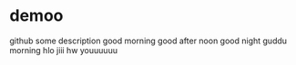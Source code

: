 # demoo
github
some description 
good morning
good after noon
good night
guddu morning
hlo jiii hw youuuuuu